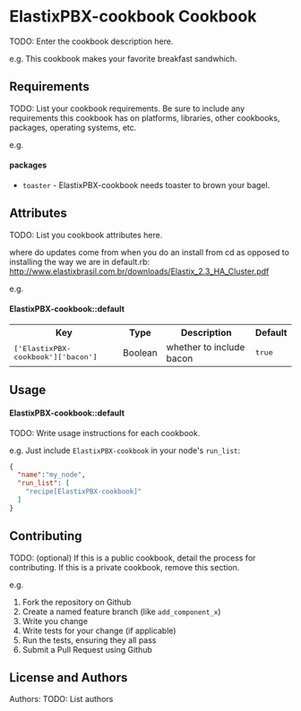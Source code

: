ElastixPBX-cookbook Cookbook
============================
TODO: Enter the cookbook description here.

e.g.
This cookbook makes your favorite breakfast sandwhich.

Requirements
------------
TODO: List your cookbook requirements. Be sure to include any requirements this cookbook has on platforms, libraries, other cookbooks, packages, operating systems, etc.

e.g.
#### packages
- `toaster` - ElastixPBX-cookbook needs toaster to brown your bagel.

Attributes
----------
TODO: List you cookbook attributes here.

where do updates come from when you do an install from cd as opposed to installing the way we are in default.rb:
http://www.elastixbrasil.com.br/downloads/Elastix_2.3_HA_Cluster.pdf


e.g.
#### ElastixPBX-cookbook::default
<table>
  <tr>
    <th>Key</th>
    <th>Type</th>
    <th>Description</th>
    <th>Default</th>
  </tr>
  <tr>
    <td><tt>['ElastixPBX-cookbook']['bacon']</tt></td>
    <td>Boolean</td>
    <td>whether to include bacon</td>
    <td><tt>true</tt></td>
  </tr>
</table>

Usage
-----
#### ElastixPBX-cookbook::default
TODO: Write usage instructions for each cookbook.

e.g.
Just include `ElastixPBX-cookbook` in your node's `run_list`:

```json
{
  "name":"my_node",
  "run_list": [
    "recipe[ElastixPBX-cookbook]"
  ]
}
```

Contributing
------------
TODO: (optional) If this is a public cookbook, detail the process for contributing. If this is a private cookbook, remove this section.

e.g.
1. Fork the repository on Github
2. Create a named feature branch (like `add_component_x`)
3. Write you change
4. Write tests for your change (if applicable)
5. Run the tests, ensuring they all pass
6. Submit a Pull Request using Github

License and Authors
-------------------
Authors: TODO: List authors
